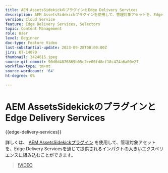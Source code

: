 ```yaml
---
title: AEM AssetsSidekickのプラグインとEdge Delivery Services
description: AEM AssetsSidekickプラグインを使用して、管理対象アセットを、Edge Delivery Servicesを通じて提供されるインパクトの大きいエクスペリエンスに組み込む方法を説明します。
version: Cloud Service
feature: Edge Delivery Services, Selectors
topic: Content Management
role: User
level: Beginner
doc-type: Feature Video
last-substantial-update: 2023-09-28T00:00:00Z
jira: KT-14070
thumbnail: 3424615.jpeg
source-git-commit: 90d0d4876869b05c2ce00fd8cf18c474a6a00e27
workflow-type: tm+mt
source-wordcount: '64'
ht-degree: 0%

---
```



# AEM AssetsSidekickのプラグインとEdge Delivery Services

{{edge-delivery-services}}

詳しくは、 [AEM AssetsSidekickプラグイン](https://www.hlx.live/developer/configuring-aem-assets-sidekick-plugin) を使用して、管理対象アセットを、Edge Delivery Servicesを通じて提供されるインパクトの大きいエクスペリエンスに組み込むことができます。

>[!VIDEO](https://video.tv.adobe.com/v/3424615/?learn=on)
